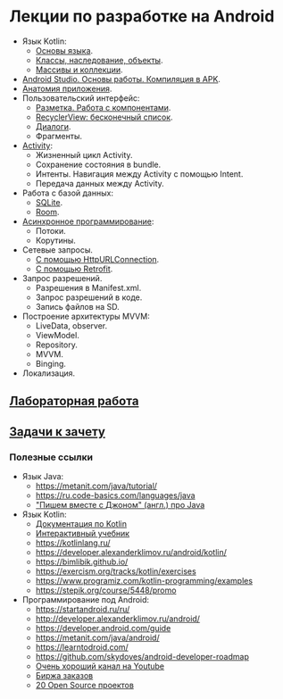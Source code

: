 # Лекции по разработке на Android
* Язык Kotlin:
  * [Основы языка](https://dmitryweiner.github.io/android-lectures/Kotlin-basics.html).
  * [Классы, наследование, объекты](https://dmitryweiner.github.io/android-lectures/Kotlin-objects.html).
  * [Массивы и коллекции](https://dmitryweiner.github.io/android-lectures/Kotlin-collections.html).
* [Android Studio. Основы работы. Компиляция в APK](https://dmitryweiner.github.io/android-lectures/Android-studio.html).
* [Анатомия приложения](https://dmitryweiner.github.io/android-lectures/Application-structure.html).
* Пользовательский интерфейс:
  * [Разметка. Работа с компонентами](https://dmitryweiner.github.io/android-lectures/Layout-forms.html).
  * [RecyclerView: бесконечный список](https://dmitryweiner.github.io/android-lectures/Recycler-view.html).
  * [Диалоги](https://dmitryweiner.github.io/android-lectures/Dialogs.html).
  * Фрагменты.
* [Activity](https://dmitryweiner.github.io/android-lectures/Activity.html#/):
  * Жизненный цикл Activity.
  * Сохранение состояния в bundle.
  * Интенты. Навигация между Activity c помощью Intent.
  * Передача данных между Activity.
* Работа с базой данных:
  * [SQLite](https://dmitryweiner.github.io/android-lectures/SQLite.html#/).
  * [Room](https://dmitryweiner.github.io/android-lectures/Room.html#/).
* [Асинхронное программирование](https://dmitryweiner.github.io/android-lectures/Async.html#/):
  * Потоки.
  * Корутины.
* Сетевые запросы.
  * [С помощью HttpURLConnection](https://dmitryweiner.github.io/android-lectures/Network.html#/).
  * [C помощью Retrofit](https://dmitryweiner.github.io/android-lectures/Retrofit.html#/).
* Запрос разрешений.
  * Разрешения в Manifest.xml.
  * Запрос разрешений в коде.
  * Запись файлов на SD.
* Построение архитектуры MVVM:
  * LiveData, observer.
  * ViewModel.
  * Repository.
  * MVVM.
  * Binging.
* Локализация.

## [Лабораторная работа](laba.md)

## [Задачи к зачету](questions.md)

### Полезные ссылки
* Язык Java:
  * https://metanit.com/java/tutorial/
  * https://ru.code-basics.com/languages/java
  * ["Пишем вместе с Джоном" (англ.) про Java](https://www.youtube.com/c/CodingwithJohn)
* Язык Kotlin:
  * [Документация по Kotlin](https://kotlinlang.org/docs/getting-started.html)
  * [Интерактивный учебник](https://play.kotlinlang.org/koans/Introduction/Hello,%20world!/Task.kt)
  * https://kotlinlang.ru/
  * https://developer.alexanderklimov.ru/android/kotlin/
  * https://bimlibik.github.io/
  * https://exercism.org/tracks/kotlin/exercises
  * https://www.programiz.com/kotlin-programming/examples
  * https://stepik.org/course/5448/promo
* Программирование под Android:
  * https://startandroid.ru/ru/
  * http://developer.alexanderklimov.ru/android/
  * https://developer.android.com/guide
  * https://metanit.com/java/android/
  * https://learntodroid.com/
  * https://github.com/skydoves/android-developer-roadmap
  * [Очень хороший канал на Youtube](https://www.youtube.com/channel/UCofyDdGnCssPNwABNkxLFKg)
  * [Биржа заказов](https://workspace.ru/tasks/mobile-programming/)
  * [20 Open Source проектов](https://apptractor.ru/info/articles/20-open-source-proektov-dlya-android-kotoryie-mogut-nauchit-vas-novomu.html)
